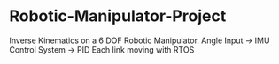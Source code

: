 # Robotic-Manipulator-Project

Inverse Kinematics on a 6 DOF Robotic Manipulator.
Angle Input -> IMU
Control System -> PID
Each link moving with RTOS
